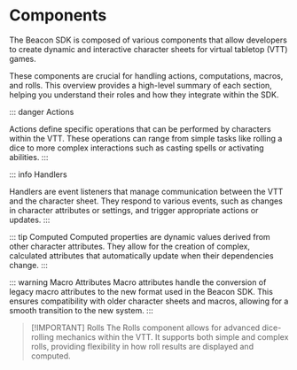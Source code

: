 # Components

The Beacon SDK is composed of various components that allow developers to create dynamic and interactive character sheets for virtual tabletop (VTT) games.

These components are crucial for handling actions, computations, macros, and rolls. This overview provides a high-level summary of each section, helping you understand their roles and how they integrate within the SDK.

::: danger Actions

Actions define specific operations that can be performed by characters within the VTT. These operations can range from simple tasks like rolling a dice to more complex interactions such as casting spells or activating abilities.
:::


::: info Handlers

Handlers are event listeners that manage communication between the VTT and the character sheet. They respond to various events, such as changes in character attributes or settings, and trigger appropriate actions or updates.
:::

::: tip Computed
Computed properties are dynamic values derived from other character attributes. They allow for the creation of complex, calculated attributes that automatically update when their dependencies change.
:::


::: warning Macro Attributes
Macro attributes handle the conversion of legacy macro attributes to the new format used in the Beacon SDK. This ensures compatibility with older character sheets and macros, allowing for a smooth transition to the new system.
:::


> [!IMPORTANT] Rolls
> The Rolls component allows for advanced dice-rolling mechanics within the VTT. It supports both simple and complex rolls, providing flexibility in how roll results are displayed and computed.


